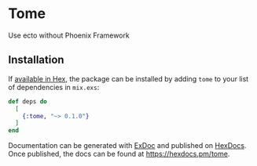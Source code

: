 # Tome

Use ecto without Phoenix Framework

## Installation

If [available in Hex](https://hex.pm/docs/publish), the package can be installed
by adding `tome` to your list of dependencies in `mix.exs`:

```elixir
def deps do
  [
    {:tome, "~> 0.1.0"}
  ]
end
```

Documentation can be generated with [ExDoc](https://github.com/elixir-lang/ex_doc)
and published on [HexDocs](https://hexdocs.pm). Once published, the docs can
be found at <https://hexdocs.pm/tome>.
